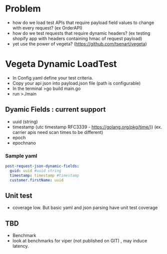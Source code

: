 # Problem 
 - how do we load test APIs that require payload field values to change with every request? (ex OrderAPI)
 - how do we test requests that require dynamic headers? (ex testing shopify app with headers containing hmac of request payload)
 - yet use the power of vegeta? (https://github.com/tsenart/vegeta)

# Vegeta Dynamic LoadTest

 - In Config.yaml define your test criteria.
 - Copy your api json into payload.json file (path is configurable)
 - In the terminal >go build main.go
 - run >./main

## Dyamic Fields : current support
 - uuid (string) 
 - timestamp (utc timestamp RFC3339 - https://golang.org/pkg/time/)) (ex. carrier apis need scan times to be different)
 - epoch
 - epochnano

 ### Sample yaml
   ```yaml
   post-request-json-dynamic-fields: 
     guid: uuid #uuid string
     timestamp: timestamp #timestamp
     customer.firstName: uuid
   ```
  
  
## Unit test
- coverage low. But basic yaml and json parsing have unit test coverage

## TBD
 - Benchmark
 - look at benchmarks for viper (not published on GIT) , may induce latency.
   
